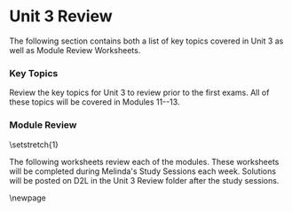 # Unit 3 Review

The following section contains both a list of key topics covered in Unit 3 as well as Module Review Worksheets.

### Key Topics

Review the key topics for Unit 3 to review prior to the first exams.  All of these topics will be covered in Modules 11--13.

### Module Review

\setstretch{1}

The following worksheets review each of the modules.  These worksheets will be completed during Melinda's Study Sessions each week.  Solutions will be posted on D2L in the Unit 3 Review folder after the study sessions.  

\newpage
